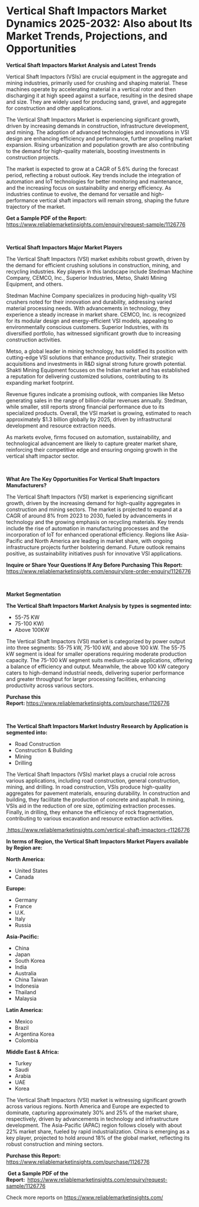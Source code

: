 <p><h1>Vertical Shaft Impactors Market Dynamics 2025-2032: Also about Its Market Trends, Projections, and Opportunities</h1></p><p><strong>Vertical Shaft Impactors Market Analysis and Latest Trends</strong></p>
<p><p>Vertical Shaft Impactors (VSIs) are crucial equipment in the aggregate and mining industries, primarily used for crushing and shaping material. These machines operate by accelerating material in a vertical rotor and then discharging it at high speed against a surface, resulting in the desired shape and size. They are widely used for producing sand, gravel, and aggregate for construction and other applications.</p><p>The Vertical Shaft Impactors Market is experiencing significant growth, driven by increasing demands in construction, infrastructure development, and mining. The adoption of advanced technologies and innovations in VSI design are enhancing efficiency and performance, further propelling market expansion. Rising urbanization and population growth are also contributing to the demand for high-quality materials, boosting investments in construction projects.</p><p>The market is expected to grow at a CAGR of 5.6% during the forecast period, reflecting a robust outlook. Key trends include the integration of automation and IoT technologies for better monitoring and maintenance, and the increasing focus on sustainability and energy efficiency. As industries continue to evolve, the demand for versatile and high-performance vertical shaft impactors will remain strong, shaping the future trajectory of the market.</p></p>
<p><strong>Get a Sample PDF of the Report:&nbsp;</strong> <a href="https://www.reliablemarketinsights.com/enquiry/request-sample/1126776?utm_campaign=1938&utm_medium=2&utm_source=Github&utm_content=ia&utm_term=18022025&utm_id=vertical-shaft-impactors">https://www.reliablemarketinsights.com/enquiry/request-sample/1126776</a></p>
<p>&nbsp;</p>
<p><strong>Vertical Shaft Impactors Major Market Players</strong></p>
<p><p>The Vertical Shaft Impactors (VSI) market exhibits robust growth, driven by the demand for efficient crushing solutions in construction, mining, and recycling industries. Key players in this landscape include Stedman Machine Company, CEMCO, Inc., Superior Industries, Metso, Shakti Mining Equipment, and others.</p><p>Stedman Machine Company specializes in producing high-quality VSI crushers noted for their innovation and durability, addressing varied material processing needs. With advancements in technology, they experience a steady increase in market share. CEMCO, Inc. is recognized for its modular design and energy-efficient VSI models, appealing to environmentally conscious customers. Superior Industries, with its diversified portfolio, has witnessed significant growth due to increasing construction activities.</p><p>Metso, a global leader in mining technology, has solidified its position with cutting-edge VSI solutions that enhance productivity. Their strategic acquisitions and investments in R&D signal strong future growth potential. Shakti Mining Equipment focuses on the Indian market and has established a reputation for delivering customized solutions, contributing to its expanding market footprint.</p><p>Revenue figures indicate a promising outlook, with companies like Metso generating sales in the range of billion-dollar revenues annually. Stedman, while smaller, still reports strong financial performance due to its specialized products. Overall, the VSI market is growing, estimated to reach approximately $1.3 billion globally by 2025, driven by infrastructural development and resource extraction needs. </p><p>As markets evolve, firms focused on automation, sustainability, and technological advancement are likely to capture greater market share, reinforcing their competitive edge and ensuring ongoing growth in the vertical shaft impactor sector.</p></p>
<p>&nbsp;</p>
<p><strong>What Are The Key Opportunities For Vertical Shaft Impactors Manufacturers?</strong></p>
<p><p>The Vertical Shaft Impactors (VSI) market is experiencing significant growth, driven by the increasing demand for high-quality aggregates in construction and mining sectors. The market is projected to expand at a CAGR of around 8% from 2023 to 2030, fueled by advancements in technology and the growing emphasis on recycling materials. Key trends include the rise of automation in manufacturing processes and the incorporation of IoT for enhanced operational efficiency. Regions like Asia-Pacific and North America are leading in market share, with ongoing infrastructure projects further bolstering demand. Future outlook remains positive, as sustainability initiatives push for innovative VSI applications.</p></p>
<p><strong>Inquire or Share Your Questions If Any Before Purchasing This Report:</strong> <a href="https://www.reliablemarketinsights.com/enquiry/pre-order-enquiry/1126776?utm_campaign=1938&utm_medium=2&utm_source=Github&utm_content=ia&utm_term=18022025&utm_id=vertical-shaft-impactors">https://www.reliablemarketinsights.com/enquiry/pre-order-enquiry/1126776</a></p>
<p>&nbsp;</p>
<p><strong>Market Segmentation</strong></p>
<p><strong>The Vertical Shaft Impactors Market Analysis by types is segmented into:</strong></p>
<p><ul><li>55-75 KW</li><li>75-100 KW)</li><li>Above 100KW</li></ul></p>
<p><p>The Vertical Shaft Impactors (VSI) market is categorized by power output into three segments: 55-75 kW, 75-100 kW, and above 100 kW. The 55-75 kW segment is ideal for smaller operations requiring moderate production capacity. The 75-100 kW segment suits medium-scale applications, offering a balance of efficiency and output. Meanwhile, the above 100 kW category caters to high-demand industrial needs, delivering superior performance and greater throughput for larger processing facilities, enhancing productivity across various sectors.</p></p>
<p><strong>Purchase this Report:&nbsp;</strong><a href="https://www.reliablemarketinsights.com/purchase/1126776?utm_campaign=1938&utm_medium=2&utm_source=Github&utm_content=ia&utm_term=18022025&utm_id=vertical-shaft-impactors">https://www.reliablemarketinsights.com/purchase/1126776</a></p>
<p>&nbsp;</p>
<p><strong>The Vertical Shaft Impactors Market Industry Research by Application is segmented into:</strong></p>
<p><ul><li>Road Construction</li><li>Construction & Building</li><li>Mining</li><li>Drilling</li></ul></p>
<p><p>The Vertical Shaft Impactors (VSIs) market plays a crucial role across various applications, including road construction, general construction, mining, and drilling. In road construction, VSIs produce high-quality aggregates for pavement materials, ensuring durability. In construction and building, they facilitate the production of concrete and asphalt. In mining, VSIs aid in the reduction of ore size, optimizing extraction processes. Finally, in drilling, they enhance the efficiency of rock fragmentation, contributing to various excavation and resource extraction activities.</p></p>
<p><a href="https://www.reliablemarketinsights.com/vertical-shaft-impactors-r1126776?utm_campaign=1938&utm_medium=2&utm_source=Github&utm_content=ia&utm_term=18022025&utm_id=vertical-shaft-impactors">&nbsp;https://www.reliablemarketinsights.com/vertical-shaft-impactors-r1126776</a></p>
<p><strong>In terms of Region, the Vertical Shaft Impactors Market Players available by Region are:</strong></p>
<p>
    <p> <strong> North America: </strong>
        <ul>
            <li>United States</li>
            <li>Canada</li>
        </ul>
        </p> 
    <p> <strong> Europe: </strong>
        <ul>
            <li>Germany</li>
            <li>France</li>
            <li>U.K.</li>
            <li>Italy</li>
            <li>Russia</li>
        </ul>
        </p> 
    <p> <strong> Asia-Pacific: </strong>
        <ul>
            <li>China</li>
            <li>Japan</li>
            <li>South Korea</li>
            <li>India</li>
            <li>Australia</li>
            <li>China Taiwan</li>
            <li>Indonesia</li>
            <li>Thailand</li>
            <li>Malaysia</li>
        </ul>
        </p> 
    <p> <strong> Latin America: </strong>
        <ul>
            <li>Mexico</li>
            <li>Brazil</li>
            <li>Argentina Korea</li>
            <li>Colombia</li>
        </ul>
        </p> 
    <p> <strong> Middle East & Africa: </strong>
        <ul>
            <li>Turkey</li>
            <li>Saudi</li>
            <li>Arabia</li>
            <li>UAE</li>
            <li>Korea</li>
        </ul>
    </p>
    </p>
<p><p>The Vertical Shaft Impactors (VSI) market is witnessing significant growth across various regions. North America and Europe are expected to dominate, capturing approximately 30% and 25% of the market share, respectively, driven by advancements in technology and infrastructure development. The Asia-Pacific (APAC) region follows closely with about 22% market share, fueled by rapid industrialization. China is emerging as a key player, projected to hold around 18% of the global market, reflecting its robust construction and mining sectors.</p></p>
<p><strong>Purchase this Report: </strong><a href="https://www.reliablemarketinsights.com/purchase/1126776?utm_campaign=1938&utm_medium=2&utm_source=Github&utm_content=ia&utm_term=18022025&utm_id=vertical-shaft-impactors">https://www.reliablemarketinsights.com/purchase/1126776</a></p>
<p>&nbsp;<strong>Get a Sample PDF of the Report:&nbsp;&nbsp;</strong><a href="https://www.reliablemarketinsights.com/enquiry/request-sample/1126776?utm_campaign=1938&utm_medium=2&utm_source=Github&utm_content=ia&utm_term=18022025&utm_id=vertical-shaft-impactors">https://www.reliablemarketinsights.com/enquiry/request-sample/1126776</a></p>
<p><strong></strong></p>
<p>Check more reports on <a href="https://www.reliablemarketinsights.com/?utm_campaign=1938&utm_medium=2&utm_source=Github&utm_content=ia&utm_term=18022025&utm_id=vertical-shaft-impactors">https://www.reliablemarketinsights.com/</a></p>